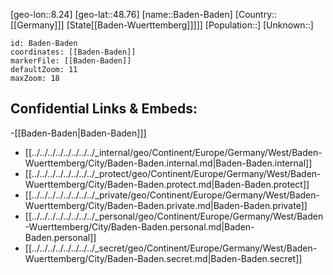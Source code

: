﻿---
location: [48.76,8.24]
mapzoom: [7,12] 
mapmarker: city 
type: City
tags:
- geo/City


SpocWebEntityId: 28979
isDeleted: false
confidential: public

---
[geo-lon::8.24]
[geo-lat::48.76]
[name::Baden-Baden]
[Country::[[Germany]]]
[State[[Baden-Wuerttemberg]]]]]
[Population::]
[Unknown::]


```leaflet
id: Baden-Baden
coordinates: [[Baden-Baden]]
markerFile: [[Baden-Baden]]
defaultZoom: 11 
maxZoom: 18
```


## Confidential Links & Embeds: 
-[[Baden-Baden|Baden-Baden]]] 
- [[../../../../../../../../_internal/geo/Continent/Europe/Germany/West/Baden-Wuerttemberg/City/Baden-Baden.internal.md|Baden-Baden.internal]] 
- [[../../../../../../../../_protect/geo/Continent/Europe/Germany/West/Baden-Wuerttemberg/City/Baden-Baden.protect.md|Baden-Baden.protect]] 
- [[../../../../../../../../_private/geo/Continent/Europe/Germany/West/Baden-Wuerttemberg/City/Baden-Baden.private.md|Baden-Baden.private]] 
- [[../../../../../../../../_personal/geo/Continent/Europe/Germany/West/Baden-Wuerttemberg/City/Baden-Baden.personal.md|Baden-Baden.personal]] 
- [[../../../../../../../../_secret/geo/Continent/Europe/Germany/West/Baden-Wuerttemberg/City/Baden-Baden.secret.md|Baden-Baden.secret]] 
